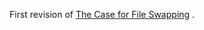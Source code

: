 First revision of [The Case for File Swapping](http://www.shlomifish.org/philosophy/case-for-file-swapping/) .
